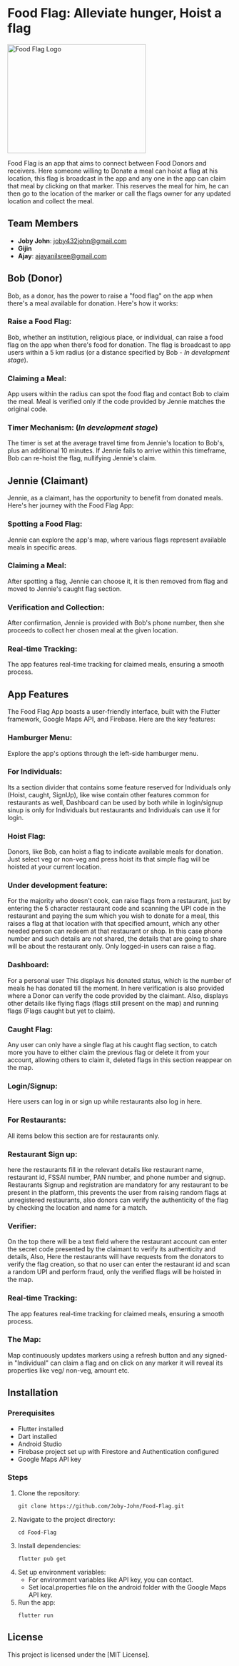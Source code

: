 # Food Flag: Alleviate hunger, Hoist a flag

<div style="display: flex;">

  <img src="https://imgur.com/a/OD5YHr7" alt="Food Flag Logo" width="310" height="244">

</div>

Food Flag is an app that aims to connect between Food Donors and receivers. Here someone willing to 
Donate a meal can hoist a flag at his location, this flag is broadcast in the app and any one in the app can
claim that meal by clicking on that marker. This reserves the meal for him, he can then go to the location
of the marker or call the flags owner for any updated location and collect the meal.

## Team Members
- **Joby John**: [joby432john@gmail.com](mailto:joby432john@gmail.com)
- **Gijin**
- **Ajay**: [ajayanilsree@gmail.com](mailto:ajayanilsree@gmail.com)

## Bob (Donor)

Bob, as a donor, has the power to raise a "food flag" on the app when there's a meal available for donation. Here's how it works:

### Raise a Food Flag:

Bob, whether an institution, religious place, or individual, can raise a food flag on the app when there's food for donation.
The flag is broadcast to app users within a 5 km radius (or a distance specified by Bob - *In development stage*).
### Claiming a Meal:

App users within the radius can spot the food flag and contact Bob to claim the meal.
Meal is verified only if the code provided by Jennie matches the original code.
### Timer Mechanism: (*In development stage*)

The timer is set at the average travel time from Jennie's location to Bob's, plus an additional 10 minutes.
If Jennie fails to arrive within this timeframe, Bob can re-hoist the flag, nullifying Jennie's claim.

## Jennie (Claimant)

Jennie, as a claimant, has the opportunity to benefit from donated meals. Here's her journey with the Food Flag App:

### Spotting a Food Flag:

Jennie can explore the app's map, where various flags represent available meals in specific areas.
### Claiming a Meal:

After spotting a flag, Jennie can choose it, it is then removed from flag and moved to Jennie's caught flag section.
### Verification and Collection:

After confirmation, Jennie is provided with Bob's phone number, then she proceeds to collect her chosen meal at the given location.
### Real-time Tracking:

The app features real-time tracking for claimed meals, ensuring a smooth process.

## App Features

The Food Flag App boasts a user-friendly interface, built with the Flutter framework, Google Maps API, and Firebase. Here are the key features:

### Hamburger Menu:

Explore the app's options through the left-side hamburger menu.
### For Individuals:

Its a section divider that contains some feature reserved for Individuals only (Hoist, caught, SignUp), like wise contain other features common for restaurants as well, Dashboard can be used by both while in login/signup sinup is only for Individuals but restaurants and Individuals can use it for login.
### Hoist Flag:

Donors, like Bob, can hoist a flag to indicate available meals for donation. Just select veg or non-veg and press hoist its that simple flag will be hoisted at your current location.
### Under development feature:

For the majority who doesn't cook, can raise flags from a restaurant, just by entering the 5 character restaurant code and scanning the UPI code in the restaurant and paying the sum which you wish to donate for a meal, this raises a flag at that location with that specified amount, which any other needed person can redeem at that restaurant or shop. In this case phone number and such details are not shared, the details that are going to share will be about the restaurant only.
Only logged-in users can raise a flag.
### Dashboard:

For a personal user This displays his donated status, which is the number of meals he has donated till the moment. In here verification is also provided where a Donor can verify the code provided by the claimant. Also, displays other details like flying flags (flags still present on the map) and running flags (Flags caught but yet to claim).
### Caught Flag:

Any user can only have a single flag at his caught flag section, to catch more you have to either claim the previous flag or delete it from your account, allowing others to claim it, deleted flags in this section reappear on the map.
### Login/Signup:

Here users can log in or sign up while restaurants also log in here.
### For Restaurants:

All items below this section are for restaurants only.
### Restaurant Sign up:

here the restaurants fill in the relevant details like restaurant name, restaurant id, FSSAI number, PAN number, and phone number and signup. Restaurants Signup and registration are mandatory for any restaurant to be present in the platform, this prevents the user from raising random flags at unregistered restaurants, also donors can verify the authenticity of the flag by checking the location and name for a match.
### Verifier:

On the top there will be a text field where the restaurant account can enter the secret code presented by the claimant to verify its authenticity and details,
Also, Here the restaurants will have requests from the donators to verify the flag creation, so that no user can enter the restaurant id and scan a random UPI and perform fraud, only the
 verified flags will be hoisted in the map.
### Real-time Tracking:

The app features real-time tracking for claimed meals, ensuring a smooth process.
### The Map:

Map continuously updates markers using a refresh button and any signed-in "Individual" can claim a flag and on click on any marker it will reveal its properties like veg/ non-veg, amount etc.

## Installation

### Prerequisites

- Flutter installed
- Dart installed
- Android Studio
- Firebase project set up with Firestore and Authentication configured
- Google Maps API key

### Steps

1. Clone the repository:
   ```
   git clone https://github.com/Joby-John/Food-Flag.git
   ```
2. Navigate to the project directory:
   ```
   cd Food-Flag
   ```
3. Install dependencies:
   ```
   flutter pub get
   ```
4. Set up environment variables:
   - For environment variables like API key, you can contact.
   - Set local.properties file on the android folder with the Google Maps API key.
5. Run the app:
   ```
   flutter run
   ```

## License

This project is licensed under the [MIT License].